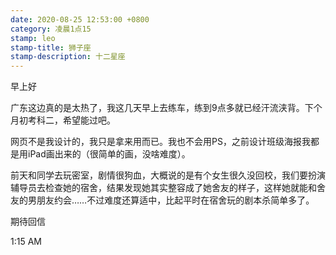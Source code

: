 ```yaml
---
date: 2020-08-25 12:53:00 +0800
category: 凌晨1点15
stamp: leo
stamp-title: 狮子座
stamp-description: 十二星座
---
```


早上好

广东这边真的是太热了，我这几天早上去练车，练到9点多就已经汗流浃背。下个月初考科二，希望能过吧。

网页不是我设计的，我只是拿来用而已。我也不会用PS，之前设计班级海报我都是用iPad画出来的（很简单的画，没啥难度）。

前天和同学去玩密室，剧情很狗血，大概说的是有个女生很久没回校，我们要扮演辅导员去检查她的宿舍，结果发现她其实整容成了她舍友的样子，这样她就能和舍友的男朋友约会……不过难度还算适中，比起平时在宿舍玩的剧本杀简单多了。 

期待回信

1:15 AM